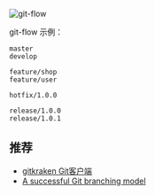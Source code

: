 

![git-flow](https://nvie.com/img/git-model@2x.png)


git-flow 示例：
```
master
develop

feature/shop
feature/user

hotfix/1.0.0

release/1.0.0
release/1.0.1
```

## 推荐
- [gitkraken Git客户端](https://www.gitkraken.com/)
- [A successful Git branching model](https://nvie.com/posts/a-successful-git-branching-model/)
